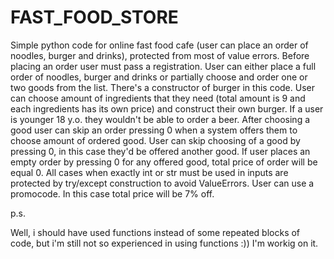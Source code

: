 # FAST_FOOD_STORE
Simple python code for online fast food cafe (user can place an order of noodles, burger and drinks), protected from most of value errors. 
Before placing an order user must pass a registration. User can either place a full order of noodles, burger and drinks or partially choose and order one or two goods from the list. 
There's a constructor of burger in this code. User can choose amount of ingredients that they need (total amount is 9 and each ingredients has its own price) and construct their own burger. 
If a user is younger 18 y.o. they wouldn't be able to order a beer.
After choosing a good user can skip an order pressing 0 when a system offers them to choose amount of ordered good.
User can skip choosing of a good by pressing 0, in this case they'd be offered another good. 
If user places an empty order by pressing 0 for any offered good, total price of order will be equal 0. 
All cases when exactly int or str must be used in inputs are protected by try/except construction to avoid ValueErrors.
User can use a promocode. In this case total price will be 7% off.

p.s.

Well, i should have used functions instead of some repeated blocks of code, but i'm still not so experienced in using functions :)) I'm workig on it.
